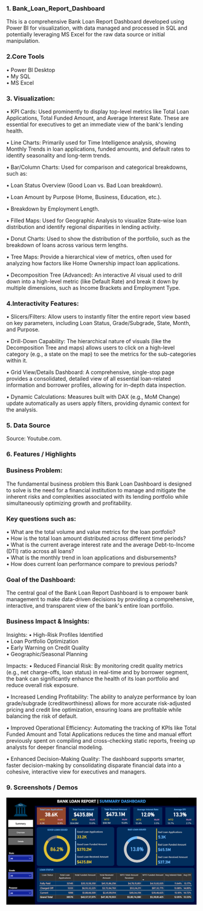 ### 1. Bank_Loan_Report_Dashboard

This is a comprehensive Bank Loan Report Dashboard developed using Power BI for visualization, with data managed and processed in SQL and potentially leveraging MS Excel for the raw data source or initial manipulation.

### 2.Core Tools

• Power BI Desktop <br>
• My SQL <br>
• MS Excel <br>

### 3. Visualization:
   
• KPI Cards: Used prominently to display top-level metrics like Total Loan Applications, Total Funded Amount, and Average Interest Rate. These are essential for executives to get an immediate view of the bank's lending health.

• Line Charts: Primarily used for Time Intelligence analysis, showing Monthly Trends in loan applications, funded amounts, and default rates to identify seasonality and long-term trends.

• Bar/Column Charts: Used for comparison and categorical breakdowns, such as:

• Loan Status Overview (Good Loan vs. Bad Loan breakdown).

• Loan Amount by Purpose (Home, Business, Education, etc.).

• Breakdown by Employment Length.

• Filled Maps: Used for Geographic Analysis to visualize State-wise loan distribution and identify regional disparities in lending activity.

• Donut Charts: Used to show the distribution of the portfolio, such as the breakdown of loans across various term lengths.

• Tree Maps: Provide a hierarchical view of metrics, often used for analyzing how factors like Home Ownership impact loan applications.

• Decomposition Tree (Advanced): An interactive AI visual used to drill down into a high-level metric (like Default Rate) and break it down by multiple dimensions, such as Income Brackets and Employment Type.

### 4.Interactivity Features:

• Slicers/Filters: Allow users to instantly filter the entire report view based on key parameters, including Loan Status, Grade/Subgrade, State, Month, and Purpose.

• Drill-Down Capability: The hierarchical nature of visuals (like the Decomposition Tree and maps) allows users to click on a high-level category (e.g., a state on the map) to see the metrics for the sub-categories within it.

• Grid View/Details Dashboard: A comprehensive, single-stop page provides a consolidated, detailed view of all essential loan-related information and borrower profiles, allowing for in-depth data inspection.

• Dynamic Calculations: Measures built with DAX (e.g., MoM Change) update automatically as users apply filters, providing dynamic context for the analysis.

### 5.	Data Source

Source: Youtube.com.

### 6.	Features / Highlights

### Business Problem:

The fundamental business problem this Bank Loan Dashboard is designed to solve is the need for a financial institution to manage and mitigate the inherent risks and complexities associated with its lending portfolio while simultaneously optimizing growth and profitability.

### Key questions such as:
• What are the total volume and value metrics for the loan portfolio? <br>
• How is the total loan amount distributed across different time periods? <br>
• What is the current average interest rate and the average Debt-to-Income (DTI) ratio across all loans? <br>
• What is the monthly trend in loan applications and disbursements? <br>
• How does current loan performance compare to previous periods?

### Goal of the Dashboard:

The central goal of the Bank Loan Report Dashboard is to empower bank management to make data-driven decisions by providing a comprehensive, interactive, and transparent view of the bank's entire loan portfolio.

### Business Impact & Insights:

Insights:
• High-Risk Profiles Identified	<br>
• Loan Portfolio Optimization	<br>
• Early Warning on Credit Quality	<br>
• Geographic/Seasonal Planning <br>

Impacts:
• Reduced Financial Risk: By monitoring credit quality metrics (e.g., net charge-offs, loan status) in real-time and by borrower segment, the bank can significantly enhance the health of its loan portfolio and reduce overall risk exposure.

• Increased Lending Profitability: The ability to analyze performance by loan grade/subgrade (creditworthiness) allows for more accurate risk-adjusted pricing and credit line optimization, ensuring loans are profitable while balancing the risk of default.

• Improved Operational Efficiency: Automating the tracking of KPIs like Total Funded Amount and Total Applications reduces the time and manual effort previously spent on compiling and cross-checking static reports, freeing up analysts for deeper financial modeling.

• Enhanced Decision-Making Quality: The dashboard supports smarter, faster decision-making by consolidating disparate financial data into a cohesive, interactive view for executives and managers.

### 9.	Screenshots / Demos

![Dashboard Preview](https://github.com/saheedchy/Bank_Loan_Report_Dashboard/blob/main/Snapshot%20of%20Dashboard.png)


